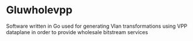 # Gluwholevpp

Software written in Go used for generating Vlan transformations using VPP dataplane in order to provide wholesale bitstream services